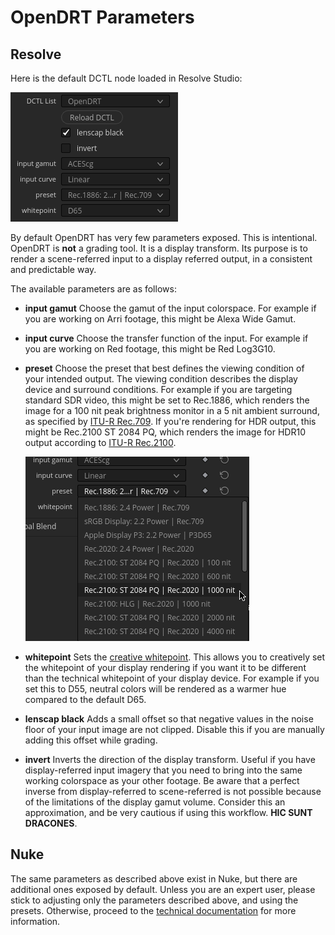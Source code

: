 # OpenDRT Parameters

## Resolve

Here is the default DCTL node loaded in Resolve Studio:

![Resolve OpenDRT Minimal](img/ui/Resolve_OpenDRT_minimal.png)

By default OpenDRT has very few parameters exposed. This is intentional. OpenDRT is **not** a grading tool. It is a display transform. Its purpose is to render a scene-referred input to a display referred output, in a consistent and predictable way.

The available parameters are as follows:

- **input gamut**
  Choose the gamut of the input colorspace. For example if you are working on Arri footage, this might be Alexa Wide Gamut.
- **input curve**
  Choose the transfer function of the input. For example if you are working on Red footage, this might be Red Log3G10.
- **preset**
  Choose the preset that best defines the viewing condition of your intended output. The viewing condition describes the display device and surround conditions. For example if you are targeting standard SDR video, this might be set to Rec.1886, which renders the image for a 100 nit peak brightness monitor in a 5 nit ambient surround, as specified by [ITU-R Rec.709](https://www.itu.int/rec/R-REC-BT.709). If you're rendering for HDR output, this might be Rec.2100 ST 2084 PQ, which renders the image for HDR10 output according to [ITU-R Rec.2100](https://www.itu.int/rec/R-REC-BT.2100).
  
  ![Resolve OpenDRT Presets](img/ui/Resolve_OpenDRT_presets.png)
- **whitepoint**
  Sets the [creative whitepoint](tech_creative_whitepoint.md). This allows you to creatively set the whitepoint of your display rendering if you want it to be different than the technical whitepoint of your display device. For example if you set this to D55, neutral colors will be rendered as a warmer hue compared to the default D65.
- **lenscap black** 
  Adds a small offset so that negative values in the noise floor of your input image are not clipped. Disable this if you are manually adding this offset while grading.
- **invert**
  Inverts the direction of the display transform. Useful if you have display-referred input imagery that you need to bring into the same working colorspace as your other footage. Be aware that a perfect inverse from display-referred to scene-referred is not possible because of the limitations of the display gamut volume. Consider this an approximation, and be very cautious if using this workflow. **HIC SUNT DRACONES**.


## Nuke

The same parameters as described above exist in Nuke, but there are additional ones exposed by default. Unless you are an expert user, please stick to adjusting only the parameters described above, and using the presets. Otherwise, proceed to the [technical documentation]() for more information.
